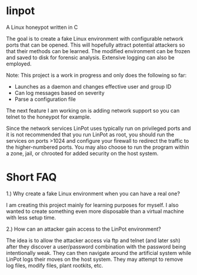 linpot
======

A Linux honeypot written in C

The goal is to create a fake Linux environment with configurable network ports that can be opened.
This will hopefully attract potential attackers so that their methods can be learned. The modified
environment can be frozen and saved to disk for forensic analysis. Extensive logging can also be
employed.

Note: This project is a work in progress and only does the following so far:

* Launches as a daemon and changes effective user and group ID
* Can log messages based on severity
* Parse a configuration file

The next feature I am working on is adding network support so you can telnet to the honeypot for
example.

Since the network services LinPot uses typically run on privileged ports and it is not recommended
that you run LinPot as root, you should run the services on ports >1024 and configure your firewall
to redirect the traffic to the higher-numbered ports. You may also choose to run the program within
a zone, jail, or chrooted for added security on the host system.

Short FAQ
=========

1.) Why create a fake Linux environment when you can have a real one?

I am creating this project mainly for learning purposes for myself. I also wanted to create something
even more disposable than a virtual machine with less setup time.

2.) How can an attacker gain access to the LinPot environment?

The idea is to allow the attacker access via ftp and telnet (and later ssh) after they discover a
user/password combination with the password being intentionally weak. They can then navigate around
the artificial system while LinPot logs their moves on the host system. They may attempt to remove
log files, modify files, plant rootkits, etc.
